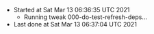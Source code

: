   - Started at Sat Mar 13 06:36:35 UTC 2021
    - Running tweak 000-do-test-refresh-deps...
  - Last done at Sat Mar 13 06:37:04 UTC 2021
